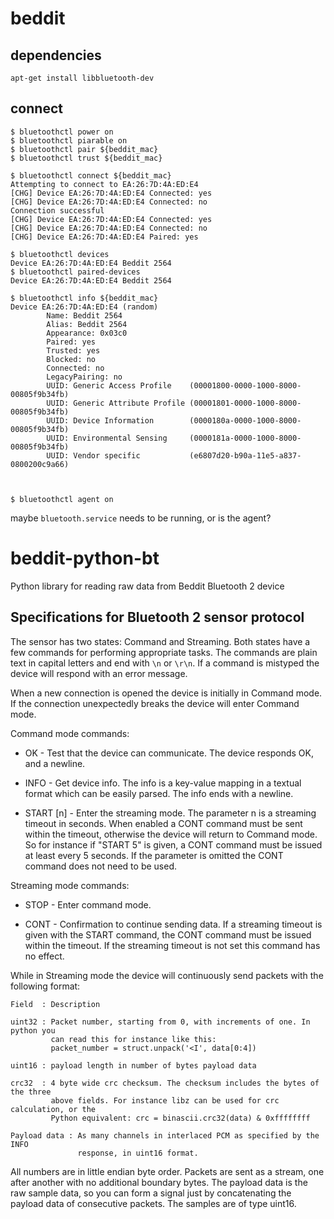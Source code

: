 # beddit

## dependencies

```shell
apt-get install libbluetooth-dev
```

## connect

```shell
$ bluetoothctl power on
$ bluetoothctl piarable on
$ bluetoothctl pair ${beddit_mac}
$ bluetoothctl trust ${beddit_mac}

$ bluetoothctl connect ${beddit_mac}
Attempting to connect to EA:26:7D:4A:ED:E4
[CHG] Device EA:26:7D:4A:ED:E4 Connected: yes
[CHG] Device EA:26:7D:4A:ED:E4 Connected: no
Connection successful
[CHG] Device EA:26:7D:4A:ED:E4 Connected: yes
[CHG] Device EA:26:7D:4A:ED:E4 Connected: no
[CHG] Device EA:26:7D:4A:ED:E4 Paired: yes

$ bluetoothctl devices
Device EA:26:7D:4A:ED:E4 Beddit 2564
$ bluetoothctl paired-devices
Device EA:26:7D:4A:ED:E4 Beddit 2564

$ bluetoothctl info ${beddit_mac}
Device EA:26:7D:4A:ED:E4 (random)
        Name: Beddit 2564
        Alias: Beddit 2564
        Appearance: 0x03c0
        Paired: yes
        Trusted: yes
        Blocked: no
        Connected: no
        LegacyPairing: no
        UUID: Generic Access Profile    (00001800-0000-1000-8000-00805f9b34fb)
        UUID: Generic Attribute Profile (00001801-0000-1000-8000-00805f9b34fb)
        UUID: Device Information        (0000180a-0000-1000-8000-00805f9b34fb)
        UUID: Environmental Sensing     (0000181a-0000-1000-8000-00805f9b34fb)
        UUID: Vendor specific           (e6807d20-b90a-11e5-a837-0800200c9a66)



$ bluetoothctl agent on

```

maybe `bluetooth.service` needs to be running, or is the agent?

# beddit-python-bt
Python library for reading raw data from Beddit Bluetooth 2 device

## Specifications for Bluetooth 2 sensor protocol

The sensor has two states: Command and Streaming. Both states have a few
commands for performing appropriate tasks. The commands are plain text in
capital letters and end with `\n` or `\r\n`. If a command is mistyped the
device will respond with an error message.

When a new connection is opened the device is initially in Command mode.
If the connection unexpectedly breaks the device will enter Command mode.

Command mode commands:

* OK  -  Test that the device can communicate. The device responds OK, and a
  newline.

* INFO  -  Get device info. The info is a key-value mapping in a textual format
  which can be easily parsed. The info ends with a newline.

* START [n]  -  Enter the streaming mode. The parameter n is a streaming timeout
  in seconds. When enabled a CONT command must be sent within the timeout,
  otherwise the device will return to Command mode. So for instance if "START 5"
  is given, a CONT command must be issued at least every 5 seconds. If the
  parameter is omitted the CONT command does not need to be used.


Streaming mode commands:

* STOP  -  Enter command mode.

* CONT  -  Confirmation to continue sending data. If a streaming timeout is
  given with the START command, the CONT command must be issued within the
  timeout. If the streaming timeout is not set this command has no effect.


While in Streaming mode the device will continuously send packets with the
following format:

```
Field  : Description

uint32 : Packet number, starting from 0, with increments of one. In python you
         can read this for instance like this:
         packet_number = struct.unpack('<I', data[0:4])

uint16 : payload length in number of bytes payload data

crc32  : 4 byte wide crc checksum. The checksum includes the bytes of the three
         above fields. For instance libz can be used for crc calculation, or the
         Python equivalent: crc = binascii.crc32(data) & 0xffffffff

Payload data : As many channels in interlaced PCM as specified by the INFO
               response, in uint16 format.
```

All numbers are in little endian byte order. Packets are sent as a stream, one
after another with no additional boundary bytes. The payload data is the raw
sample data, so you can form a signal just by concatenating the payload data of
consecutive packets. The samples are of type uint16.
